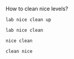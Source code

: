 How to clean nice levels?

    lab nice clean up

    lab nice clean

    nice clean

    clean nice
